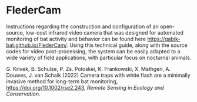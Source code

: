 # FlederCam

Instructions regarding the construction and configuration of an open-source, low-cost infrared video camera that was designed for automated monitoring of bat activity and behavior can be found here https://gabik-bat.github.io/FlederCam/. Using this technical guide, along with the source codes for video post-processing, the system can be easily adapted to a wide variety of field applications, with particular focus on nocturnal animals.

G. Krivek, B. Schulze, P. Zs. Poloskei, K. Frankowski, X. Mathgen, A. Douwes, J. van Schaik (2022) Camera traps with white flash are a minimally invasive method for long-term bat monitoring, https://doi.org/10.1002/rse2.243, *Remote Sensing in Ecology and Conservation*.

